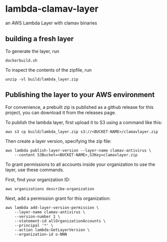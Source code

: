 # lambda-clamav-layer
an AWS Lambda Layer with clamav binaries


## building a fresh layer

To generate the layer, run

    dockerbuild.sh

To inspect the contents of the zipfile, run

    unzip -vl build/lambda_layer.zip

## Publishing the layer to your AWS environment

For convenience, a prebuilt zip is published as a github release for this
project, you can download it from the releases page.

To publish the lambda layer, first upload it to S3 using a command like this:

    aws s3 cp build/lambda_layer.zip s3://<BUCKET-NAME>/clamavlayer.zip

Then create a layer version, specifying the zip file:

    aws lambda publish-layer-version --layer-name clamav-antivirus \
        --content S3Bucket=<BUCKET-NAME>,S3Key=clamavlayer.zip

To grant permissions to all accounts inside your organization to use the layer,
use these commands.

First, find your organization ID:

    aws organizations describe-organization

Next, add a permission grant for this organization:

    aws lambda add-layer-version-permission \
        --layer-name clamav-antivirus \
        --version-number 1 \
        --statement-id allOrganizationAccounts \
        --principal '*' \
        --action lambda:GetLayerVersion \
        --organization-id o-NNN

